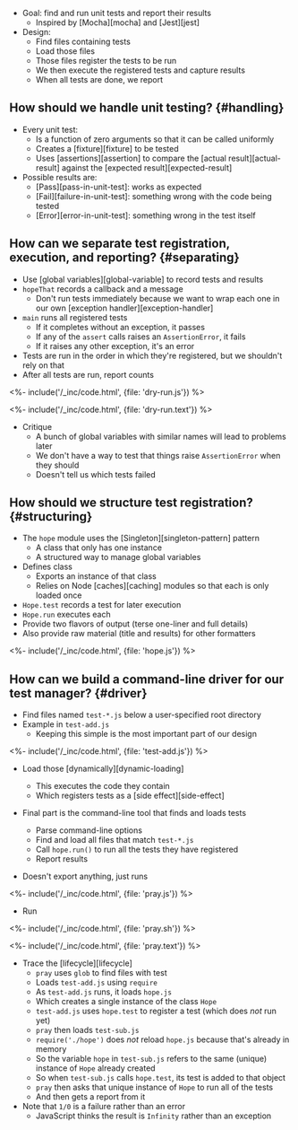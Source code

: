 ---
---

-   Goal: find and run unit tests and report their results
    -   Inspired by [Mocha][mocha] and [Jest][jest]
-   Design:
    -   Find files containing tests
    -   Load those files
    -   Those files register the tests to be run
    -   We then execute the registered tests and capture results
    -   When all tests are done, we report

## How should we handle unit testing? {#handling}

-   Every unit test:
    -   Is a function of zero arguments so that it can be called uniformly
    -   Creates a [fixture][fixture] to be tested
    -   Uses [assertions][assertion]
        to compare the [actual result][actual-result]
        against the [expected result][expected-result]
-   Possible results are:
    -   [Pass][pass-in-unit-test]: works as expected
    -   [Fail][failure-in-unit-test]: something wrong with the code being tested
    -   [Error][error-in-unit-test]: something wrong in the test itself

## How can we separate test registration, execution, and reporting? {#separating}

-   Use [global variables][global-variable] to record tests and results
-   `hopeThat` records a callback and a message
    -   Don't run tests immediately because we want to wrap each one in our own [exception handler][exception-handler]
-   `main` runs all registered tests
    -   If it completes without an exception, it passes
    -   If any of the `assert` calls raises an `AssertionError`, it fails
    -   If it raises any other exception, it's an error
-   Tests are run in the order in which they're registered, but we shouldn't rely on that
-   After all tests are run, report counts

<%- include('/_inc/code.html', {file: 'dry-run.js'}) %>

<%- include('/_inc/code.html', {file: 'dry-run.text'}) %>

-   Critique
    -   A bunch of global variables with similar names will lead to problems later
    -   We don't have a way to test that things raise `AssertionError` when they should
    -   Doesn't tell us which tests failed

## How should we structure test registration? {#structuring}

-   The `hope` module uses the [Singleton][singleton-pattern] pattern
    -   A class that only has one instance
    -   A structured way to manage global variables
-   Defines class
    -   Exports an instance of that class
    -   Relies on Node [caches][caching] modules so that each is only loaded once
-   `Hope.test` records a test for later execution
-   `Hope.run` executes each
-   Provide two flavors of output (terse one-liner and full details)
-   Also provide raw material (title and results) for other formatters

<%- include('/_inc/code.html', {file: 'hope.js'}) %>

## How can we build a command-line driver for our test manager? {#driver}

-   Find files named `test-*.js` below a user-specified root directory
-   Example in `test-add.js`
    -   Keeping this simple is the most important part of our design

<%- include('/_inc/code.html', {file: 'test-add.js'}) %>

-   Load those [dynamically][dynamic-loading]
    -   This executes the code they contain
    -   Which registers tests as a [side effect][side-effect]

-   Final part is the command-line tool that finds and loads tests
    -   Parse command-line options
    -   Find and load all files that match `test-*.js`
    -   Call `hope.run()` to run all the tests they have registered
    -   Report results
-   Doesn't export anything, just runs

<%- include('/_inc/code.html', {file: 'pray.js'}) %>

-   Run

<%- include('/_inc/code.html', {file: 'pray.sh'}) %>

<%- include('/_inc/code.html', {file: 'pray.text'}) %>

-   Trace the [lifecycle][lifecycle]
    -   `pray` uses `glob` to find files with test
    -   Loads `test-add.js` using `require`
    -   As `test-add.js` runs, it loads `hope.js`
    -   Which creates a single instance of the class `Hope`
    -   `test-add.js` uses `hope.test` to register a test (which does *not* run yet)
    -   `pray` then loads `test-sub.js`
    -   `require('./hope')` does *not* reload `hope.js` because that's already in memory
    -   So the variable `hope` in `test-sub.js` refers to the same (unique) instance of `Hope` already created
    -   So when `test-sub.js` calls `hope.test`, its test is added to that object
    -   `pray` then asks that unique instance of `Hope` to run all of the tests
    -   And then gets a report from it
-   Note that `1/0` is a failure rather than an error
    -   JavaScript thinks the result is `Infinity` rather than an exception
